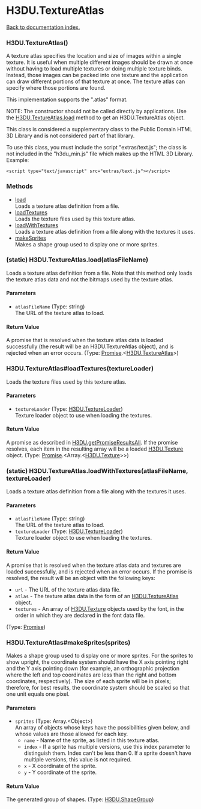 # H3DU.TextureAtlas

[Back to documentation index.](index.md)

 <a name='H3DU.TextureAtlas'></a>
### H3DU.TextureAtlas()

A texture atlas specifies the location and size of images within a single
texture. It is useful when multiple different images should be drawn at
once without having to load multiple textures or doing multiple texture
binds. Instead, those images can be packed into one texture and the
application can draw different portions of that texture at once. The
texture atlas can specify where those portions are found.

This implementation supports the ".atlas" format.

NOTE: The constructor should not be called directly by applications.
Use the <a href="H3DU.TextureAtlas.md#H3DU.TextureAtlas.load">H3DU.TextureAtlas.load</a> method to get an H3DU.TextureAtlas object.

This class is considered a supplementary class to the
Public Domain HTML 3D Library and is not considered part of that
library.

To use this class, you must include the script "extras/text.js"; the
class is not included in the "h3du_min.js" file which makes up
the HTML 3D Library. Example:

    <script type="text/javascript" src="extras/text.js"></script>

### Methods

* [load](#H3DU.TextureAtlas.load)<br>Loads a texture atlas definition from a file.
* [loadTextures](#H3DU.TextureAtlas_loadTextures)<br>Loads the texture files used by this texture atlas.
* [loadWithTextures](#H3DU.TextureAtlas.loadWithTextures)<br>Loads a texture atlas definition from a file along with the textures
it uses.
* [makeSprites](#H3DU.TextureAtlas_makeSprites)<br>Makes a shape group used to display one or more sprites.

 <a name='H3DU.TextureAtlas.load'></a>
### (static) H3DU.TextureAtlas.load(atlasFileName)

Loads a texture atlas definition from a file.
Note that this method only loads the texture atlas data and not the bitmaps
used by the texture atlas.

#### Parameters

* `atlasFileName` (Type: string)<br>
    The URL of the texture atlas to load.

#### Return Value

A promise that is resolved
when the texture atlas data is loaded successfully (the result will be
an H3DU.TextureAtlas object), and is rejected when an error occurs. (Type: <a href="Promise.md">Promise</a>.&lt;<a href="H3DU.TextureAtlas.md">H3DU.TextureAtlas</a>>)

 <a name='H3DU.TextureAtlas_loadTextures'></a>
### H3DU.TextureAtlas#loadTextures(textureLoader)

Loads the texture files used by this texture atlas.

#### Parameters

* `textureLoader` (Type: <a href="H3DU.TextureLoader.md">H3DU.TextureLoader</a>)<br>
    Texture loader object to use when loading the textures.

#### Return Value

A promise as described in
<a href="H3DU.md#H3DU.getPromiseResultsAll">H3DU.getPromiseResultsAll</a>. If the promise
resolves, each item in the resulting array will be a loaded
<a href="H3DU.Texture.md">H3DU.Texture</a> object. (Type: <a href="Promise.md">Promise</a>.&lt;Array.&lt;<a href="H3DU.Texture.md">H3DU.Texture</a>>>)

 <a name='H3DU.TextureAtlas.loadWithTextures'></a>
### (static) H3DU.TextureAtlas.loadWithTextures(atlasFileName, textureLoader)

Loads a texture atlas definition from a file along with the textures
it uses.

#### Parameters

* `atlasFileName` (Type: string)<br>
    The URL of the texture atlas to load.
* `textureLoader` (Type: <a href="H3DU.TextureLoader.md">H3DU.TextureLoader</a>)<br>
    Texture loader object to use when loading the textures.

#### Return Value

A promise that is resolved
when the texture atlas data and textures are loaded successfully,
and is rejected when an error occurs.
If the promise is resolved, the result will be an object with the
following keys:<ul>
<li><code>url</code> - The URL of the texture atlas data file.
<li><code>atlas</code> - The texture atlas data in the form of an <a href="H3DU.TextureAtlas.md">H3DU.TextureAtlas</a> object.
<li><code>textures</code> - An array of <a href="H3DU.Texture.md">H3DU.Texture</a> objects used by the font,
in the order in which they are declared in the font data file.
</ul> (Type: <a href="Promise.md">Promise</a>)

 <a name='H3DU.TextureAtlas_makeSprites'></a>
### H3DU.TextureAtlas#makeSprites(sprites)

Makes a shape group used to display one or more sprites.
For the sprites to show upright, the coordinate system should have the
X axis pointing right and the Y axis pointing down (for example, an
orthographic projection where the left and top coordinates are less
than the right and bottom coordinates, respectively). The size of each
sprite will be in pixels; therefore, for best results, the coordinate system
should be scaled so that one unit equals one pixel.

#### Parameters

* `sprites` (Type: Array.&lt;Object>)<br>
    An array of objects whose keys have the possibilities given below, and whose values are those allowed for each key.<ul> <li><code>name</code> - Name of the sprite, as listed in this texture atlas. <li><code>index</code> - If a sprite has multiple versions, use this index parameter to distinguish them. Index can't be less than 0. If a sprite doesn't have multiple versions, this value is not required. <li><code>x</code> - X coordinate of the sprite. <li><code>y</code> - Y coordinate of the sprite. </ul>

#### Return Value

The generated group of shapes. (Type: <a href="H3DU.ShapeGroup.md">H3DU.ShapeGroup</a>)
